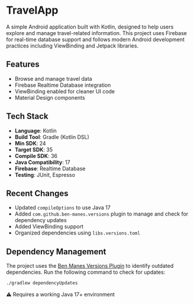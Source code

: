 # TravelApp

A simple Android application built with Kotlin, designed to help users explore and manage travel-related information. This project uses Firebase for real-time database support and follows modern Android development practices including ViewBinding and Jetpack libraries.

## Features

- Browse and manage travel data
- Firebase Realtime Database integration
- ViewBinding enabled for cleaner UI code
- Material Design components

## Tech Stack

- **Language**: Kotlin
- **Build Tool**: Gradle (Kotlin DSL)
- **Min SDK**: 24  
- **Target SDK**: 35  
- **Compile SDK**: 36  
- **Java Compatibility**: 17  
- **Firebase**: Realtime Database  
- **Testing**: JUnit, Espresso

## Recent Changes

- Updated `compileOptions` to use Java 17  
- Added `com.github.ben-manes.versions` plugin to manage and check for dependency updates  
- Added ViewBinding support  
- Organized dependencies using `libs.versions.toml`

## Dependency Management

The project uses the [Ben Manes Versions Plugin](https://github.com/ben-manes/gradle-versions-plugin) to identify outdated dependencies. Run the following command to check for updates:

```bash
./gradlew dependencyUpdates
```

⚠️ Requires a working Java 17+ environment
